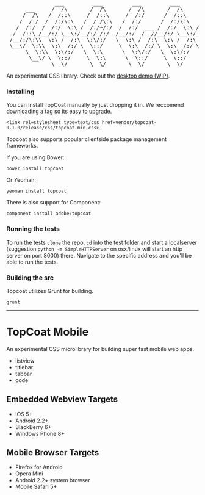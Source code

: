 <pre>
               ___         ___         ___         ___         ___                         
      ___     /  /\       /  /\       /  /\       /  /\       /  /\        ___            
     /  /\   /  /::\     /  /::\     /  /:/      /  /::\     /  /::\      /  /\           
    /  /:/  /  /:/\:\   /  /:/\:\   /  /:/      /  /:/\:\   /  /:/\:\    /  /:/           
   /  /:/  /  /:/  \:\ /  /:/~/:/  /  /:/  ___ /  /:/  \:\ /  /:/~/::\  /  /:/            
  /  /::\ /__/:/ \__\:/__/:/ /:/  /__/:/  /  //__/:/ \__\:/__/:/ /:/\:\/  /::\            
 /__/:/\:\\  \:\ /  /:\  \:\/:/   \  \:\ /  /:\  \:\ /  /:\  \:\/:/__\/__/:/\:\           
 \__\/  \:\\  \:\  /:/ \  \::/     \  \:\  /:/ \  \:\  /:/ \  \::/    \__\/  \:\          
      \  \:\\  \:\/:/   \  \:\      \  \:\/:/   \  \:\/:/   \  \:\         \  \:\         
       \__\/ \  \::/     \  \:\      \  \::/     \  \::/     \  \:\         \__\/         
              \__\/       \__\/       \__\/       \__\/       \__\/                        
</pre>

An experimental CSS library. Check out the <a href="http://adobe.github.com/topcoat/">desktop demo (WIP)</a>.


### Installing

You can install TopCoat manually by just dropping it in. We reccomend downloading a tag so its easy to upgrade.

    <link rel=stylesheet type=text/css href=vendor/topcoat-0.1.0/release/css/topcoat-min.css>

Topcoat also supports popular clientside package management frameworks.

If you are using Bower:

    bower install topcoat

Or Yeoman:

    yeoman install topcoat

There is also support for Component:

    component install adobe/topcoat

### Running the tests

To run the tests `clone` the repo, `cd` into the test folder and start a localserver (suggestion `python -m SimpleHTTPServer` on osx/linux will start an http server on port 8000) there. Navigate to the specific address and you'll be able to run the tests. 

### Building the src

Topcoat utilizes Grunt for building.

    grunt

---

# TopCoat Mobile

An experimental CSS microlibrary for building super fast mobile web apps.

- listview
- titlebar
- tabbar
- code

## Embedded Webview Targets

- iOS 5+
- Android 2.2+
- BlackBerry 6+
- Windows Phone 8+

## Mobile Browser Targets

- Firefox for Android
- Opera Mini
- Android 2.2+ system browser
- Mobile Safari 5+

